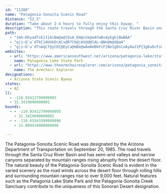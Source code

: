 ```yaml
---
id: "11288"
name: "Patagonia-Sonoita Scenic Road"
distance: "52.5"
duration: "Take about 2-4 hours to fully enjoy this byway. "
description: "This route travels through the Santa Cruz River Basin and the Patagonia Lake State Park, Mission San Xavier del Bac, Tubac Presidio State Park and the Empire-Cienega Resource Conservation Area."
path:
  - "{mh~DhyadTsE}I}AiBm@a@{DsA_Dm@cGk@eAYwBsAyEgG{BwBAA"
  - "q|i~D`u`dTkC}AUUkDcACv@RfCb@jAt@d@lAL~@Wn@m@d@aA"
  - "q|i~D`u`dTnAqCf@yCD{@EyCa@mBe@wAmAmBkFcF}NeIgDsCoAyAaJiP{IgKuDcFsCgHoJuXkn@wvA{AqCwAmBeOaOgWeVaCkB}KuHoBgAuJyCsBwAqBiC_c@{`AgAuB}@eAaBsAaAg@{Cs@yD?eJt@{GF{Gg@cNgByCs@ab@oSqCsB{FgF{C_D}`@go@kB{B{A}Agk@sa@qImGoDyCuDwD}MaRs@q@sBoAqBw@wB_@mCGkCNaCj@yJpEyDxAwCh@uBHyAImDi@iJwDmGiB{GeAoPmBsEkAyBgAyBcBkJ{JsKiH{@w@sBoCsFuMkCyDwEyDeSsMwJqJ{HqGu]sWgEeCyEmB}Cy@wDk@oD[oMe@{Ii@{Ei@uC_AeAi@{ByAcHqFmDyAkCo@}MaAqDGaBFiJxAmE^eCMuC_@eCs@wBeAwC}BkCgDkH{L_CoCeCcBwDiA_BQ_HQeCYqVmIiDm@cFk@}Bg@uB_AmA{@iAiAiBsCiBcFmB{Hq@cBqAoBoAsAkJmH{AsBsCqFqAsBiK{JeE{Em@y@eAyBgAiEWmD_@w`@QmGU{BcAsEy@yBuC}Eqp@mcA}AaD_AeC}C{Ka@kA}AoCm@s@_BwAqCyAmRaFmDmAsCaBmB}BcRwVwDgFu@qAsIwQeMcY_HiNeO_\\gBaDmCkEsAgByFsGeDuCmDeCgIsEaQeI{JuDwb@yLe`@qJ_IcBiOgCk}A}QoMgBkFeA_JyBke@oMyFgA}Eq@uV_Byi@sH_Hu@}VyAcCS_Fw@qFmAuE_BwXoMaDmAiHqBm^{HsEq@uDU{KJo[tD__@`FwIx@{DA}BKqBWoBg@aEeBaEgCiAaAgDkEyCgGiAsDo@eDgPmdAaOox@gAmFuB{IoDgLsGeOmEgIgBkCcJqLij@mq@sFgH_EaHkDsHcBiFu@qC}AaImAgJeBoUy]AwW_@}z@g@s~@N}|@ByIT_In@mKvAqCTqI`BcEjAaM|D{HdDeMjGwfBt_Agi@tXcUtM_n@b[oH~Di[|SsMvKk}@nr@{OdJaFhCqPpGuP`GqCt@uJdAaBd@mItEyM~CaAh@yB`BwBxCcCnEoAdBiAdAyBxAoP`JoSvJkEhAsGTeE?qHu@aJeBiAM{DJsBZsDrAmClB}ExEuB~AsA`@}AJyBY{E{Cm@S{@KiAJkFnBiB^kCS_A]sAmAqAmCcB{KGaCCmGGyAa@yC_D}NyCoLq@wAy@y@_@SiA_@mCKqHDuXj@y@Eo@Sk@_@_JaKgA_@eASwBQuSYaAMaEiBa|@k]yCgByAmAeDuDmBwAiFaB{@i@aD}Dq@k@mBy@qDw@aAg@uAeB}@uB_GcRg@kCk@sJi@}Ea@eByA_DsCaF}EaDyCqAoEk@uLEqBSsBu@cBmAeAoAaCgBoBm@}VeAcD_@kBa@eEsBsGkEeGyFyFuGgEuD}JaGcL_FcHeCsKgBoL_BcGkAiKgGkCaAaV_EmRoC{GqAmD_AuDqAkXcLiFeB{FoAkIq@yGEcDJgWlCgIjAcGfA_IjBwoJpuC}IbDqcAla@cDz@_AJwTjB}Aj@{@h@}@|@_BnC"
websites:
  - url: "https://www.americansouthwest.net/arizona/patagonia-lake/state-park.html"
    name: Patagonia Lake State Park
  - url: "https://www.thearmchairexplorer.com/arizona/patagonia_sonoita_scenic_road.php"
    name: The Armchair Explorer
designations:
  - Arizona State Scenic Byway
states:
  - AZ
ll:
  - -110.93412799999993
  - 31.3419090000001
bounds:
  - - -110.93412799999993
    - 31.3419090000001
  - - -110.65543399999996
    - 32.009418000000096

---
```


The Patagonia-Sonoita Scenic Road was designated by the Arizona Department of Transportation on September 20, 1985. The road travels through the Santa Cruz River Basin and has semi-arid valleys and narrow canyons separated by mountain ranges rising abruptly from the desert floor. The natural beauty of the Patagonia-Sonoita Scenic Road is evident in the varied scenery as the road winds across the desert floor through rolling hills and surrounding mountain ranges rise to over 9,000 feet. Natural features such as the Patagonia Lake State Park and the Patagonia-Sonoita Creek Sanctuary contribute to the uniqueness of this Sonoran Desert designation.
